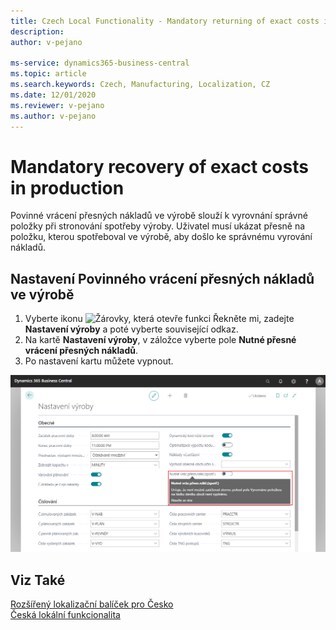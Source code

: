```yaml
---
title: Czech Local Functionality - Mandatory returning of exact costs in Manufacturing
description: 
author: v-pejano

ms-service: dynamics365-business-central
ms.topic: article
ms.search.keywords: Czech, Manufacturing, Localization, CZ
ms.date: 12/01/2020
ms.reviewer: v-pejano
ms.author: v-pejano
---
```


# Mandatory recovery of exact costs in production

Povinné vrácení přesných nákladů ve výrobě slouží k vyrovnání správné položky při stronování spotřeby výroby. Uživatel musí ukázat přesně na položku, kterou spotřeboval ve výrobě, aby došlo ke správnému vyrování nákladů.

## Nastavení Povinného vrácení přesných nákladů ve výrobě
1. Vyberte ikonu ![Žárovky, která otevře funkci Řekněte mi](../../media/ui-search/search_small.png "Řekněte mi, co chcete dělat"), zadejte **Nastavení výroby** a poté vyberte související odkaz.
2. Na kartě **Nastavení výroby**, v záložce vyberte pole **Nutné přesné vrácení přesných nákladů**.
3. Po nastavení kartu můžete vypnout.

![Vrácení přesných nákladů ve výrobě](Media/return-exact-cost.png)
## Viz Také

[Rozšířený lokalizační balíček pro Česko](ui-extensions-advanced-localization-pack-cz.md)  
[Česká lokální funkcionalita](czech-local-functionality.md)
